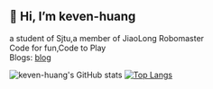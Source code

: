 👋 Hi, I’m keven-huang
----------------------
a student of Sjtu,a member of JiaoLong Robomaster  
Code for fun,Code to Play  
Blogs:  [blog](https://keven-huang.github.io/)


![keven-huang's GitHub stats](https://github-readme-stats.vercel.app/api?username=keven-huang&count_private=true)
[![Top Langs](https://github-readme-stats.vercel.app/api/top-langs/?username=keven-huang&layout=compact)](https://github.com/anuraghazra/github-readme-stats)<br>

 
